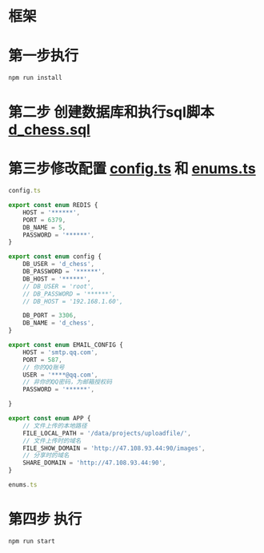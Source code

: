 # 框架

# 第一步执行
```bash
npm run install
```
# 第二步 创建数据库和执行sql脚本 [d_chess.sql](d_chess.sql)

# 第三步修改配置 [config.ts](src/configs/config.ts) 和 [enums.ts](src/configs/enums.ts)
```ts
config.ts

export const enum REDIS {
    HOST = '******',
    PORT = 6379,
    DB_NAME = 5,
    PASSWORD = '******',
}

export const enum config {
    DB_USER = 'd_chess',
    DB_PASSWORD = '******',
    DB_HOST = '******',
    // DB_USER = 'root',
    // DB_PASSWORD = '******',
    // DB_HOST = '192.168.1.60',

    DB_PORT = 3306,
    DB_NAME = 'd_chess',
}

export const enum EMAIL_CONFIG {
    HOST = 'smtp.qq.com',
    PORT = 587,
    // 你的QQ账号
    USER = '****@qq.com',
    // 非你的QQ密码，为邮箱授权码
    PASSWORD = '******',

}

export const enum APP {
    // 文件上传的本地路径
    FILE_LOCAL_PATH = '/data/projects/uploadfile/',
    // 文件上传时的域名
    FILE_SHOW_DOMAIN = 'http://47.108.93.44:90/images',
    // 分享时的域名
    SHARE_DOMAIN = 'http://47.108.93.44:90',
}

enums.ts
```

# 第四步 执行
```bash
npm run start
```

